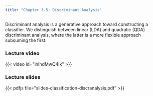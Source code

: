 ```yaml
---
title: "Chapter 3.5: Discriminant Analysis"
---
```

Discriminant analysis is a generative approach toward constructing a classifier. We distinguish between linear (LDA) and quadratic (QDA) discriminant analysis, where the latter is a more flexible approach subsuming the first.

<!--more-->

### Lecture video 

{{< video id="inIhdMwQ4Ik" >}}

### Lecture slides

{{< pdfjs file="slides-classification-discranalysis.pdf" >}}
